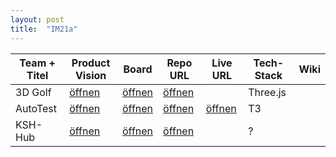 ```yaml
---
layout: post
title:  "IM21a"
---
```


| Team + Titel          | Product Vision | Board        | Repo URL     | Live URL     | Tech-Stack   | Wiki         |
| --------------------- | -------------- | ------------ | ------------ | ------------ | ------------ | ------------ |
| 3D Golf               | [öffnen][11]   | [öffnen][12] | [öffnen][13] |              | Three.js     |              |
| AutoTest              | [öffnen][21]   | [öffnen][22] | [öffnen][23] | [öffnen][24] | T3           |              |
| KSH-Hub               | [öffnen][31]   | [öffnen][32] | [öffnen][33] |              | ?            |              |

[11]: doc/Product%20Vision%20-%203D%20Golf.pdf
[12]: https://trello.com/b/CBqyRy9k/team-1-3d-golf
[13]: https://github.com/FischerNils06/golf-project

[21]: doc/Product%20Vision%20-%20AutoTest.png
[22]: https://trello.com/b/fJ3bGgUa/team-2-autotest
[23]: https://github.com/FujiwaraChoki/autotest
[24]: https://autotest-seven.vercel.app/

[31]: doc/Product%20Vision%20-%20KSH-Hub.png
[32]: https://trello.com/b/hU66S8Hi/team-3-ksh-hub
[33]: https://github.com/anticN/ksh-hub
